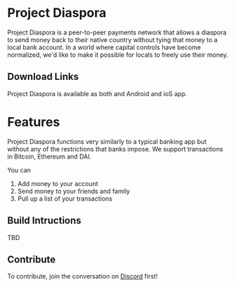 # Project Diaspora

Project Diaspora is a peer-to-peer payments network that allows a diaspora to send money back to their native country without tying that money to a local bank account. In a world where capital controls have become normalized, we'd like to make it possible for locals to freely use their money.

## Download Links

Project Diaspora is available as both and Android and ioS app.

# Features

Project Diaspora functions very similarly to a typical banking app but without any of the restrictions that banks impose. We support transactions in Bitcoin, Ethereum and DAI.

You can
1. Add money to your account
2. Send money to your friends and family
3. Pull up a list of your transactions 

## Build Intructions
TBD

## Contribute

To contribute, join the conversation on [Discord](https://discord.gg/gNdnuzr) first!